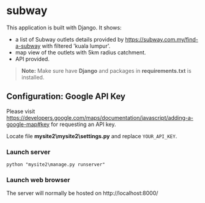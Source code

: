 # subway
This application is built with Django. It shows:
- a list of Subway outlets details provided by https://subway.com.my/find-a-subway with filtered 'kuala lumpur'. 
- map view of the outlets with 5km radius catchment.
- API provided.

 >**Note:** Make sure have **Django** and packages in **requirements.txt** is installed.

## Configuration: Google API Key
Please visit https://developers.google.com/maps/documentation/javascript/adding-a-google-map#key for requesting an API key.

Locate file **mysite2\mysite2\settings.py** and replace `YOUR_API_KEY`.

### Launch server
`python "mysite2\manage.py runserver"`

### Launch web browser
The server will normally be hosted on http://localhost:8000/